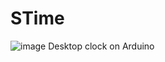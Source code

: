 # STime
![image](https://user-images.githubusercontent.com/119308587/204274112-1ad8d1e4-2c1a-41ff-98c2-d3ac04d5c8ec.png)
Desktop clock on Arduino
